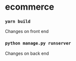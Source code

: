 # ecommerce

### `yarn build`
Changes on front end

### `python manage.py runserver`
Changes on back end
